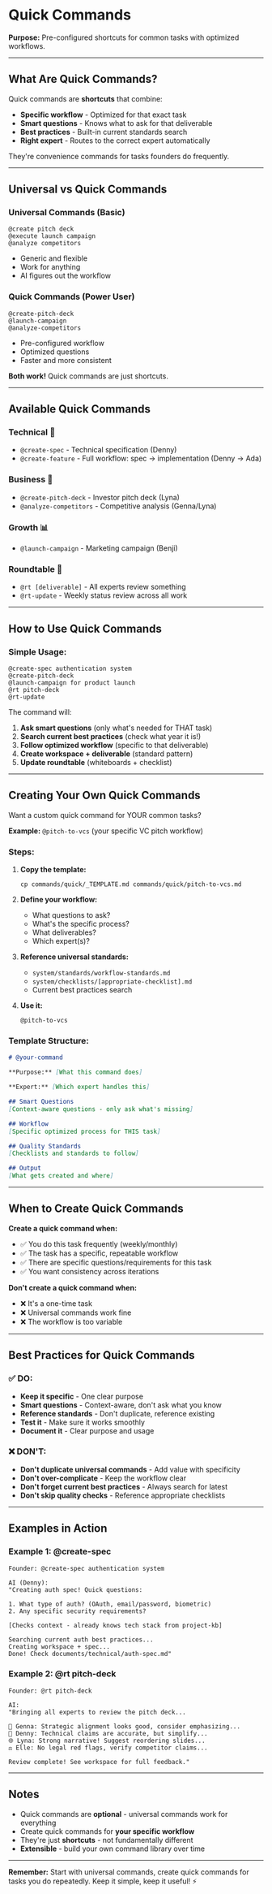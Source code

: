 # Quick Commands

**Purpose:** Pre-configured shortcuts for common tasks with optimized workflows.

---

## What Are Quick Commands?

Quick commands are **shortcuts** that combine:
- **Specific workflow** - Optimized for that exact task
- **Smart questions** - Knows what to ask for that deliverable
- **Best practices** - Built-in current standards search
- **Right expert** - Routes to the correct expert automatically

They're convenience commands for tasks founders do frequently.

---

## Universal vs Quick Commands

### **Universal Commands** (Basic)
```
@create pitch deck
@execute launch campaign
@analyze competitors
```
- Generic and flexible
- Work for anything
- AI figures out the workflow

### **Quick Commands** (Power User)
```
@create-pitch-deck
@launch-campaign
@analyze-competitors
```
- Pre-configured workflow
- Optimized questions
- Faster and more consistent

**Both work!** Quick commands are just shortcuts.

---

## Available Quick Commands

### **Technical** 🔧
- `@create-spec` - Technical specification (Denny)
- `@create-feature` - Full workflow: spec → implementation (Denny → Ada)

### **Business** 💼
- `@create-pitch-deck` - Investor pitch deck (Lyna)
- `@analyze-competitors` - Competitive analysis (Genna/Lyna)

### **Growth** 📊
- `@launch-campaign` - Marketing campaign (Benji)

### **Roundtable** 🎯
- `@rt [deliverable]` - All experts review something
- `@rt-update` - Weekly status review across all work

---

## How to Use Quick Commands

### Simple Usage:
```
@create-spec authentication system
@create-pitch-deck
@launch-campaign for product launch
@rt pitch-deck
@rt-update
```

The command will:
1. **Ask smart questions** (only what's needed for THAT task)
2. **Search current best practices** (check what year it is!)
3. **Follow optimized workflow** (specific to that deliverable)
4. **Create workspace + deliverable** (standard pattern)
5. **Update roundtable** (whiteboards + checklist)

---

## Creating Your Own Quick Commands

Want a custom quick command for YOUR common tasks?

**Example:** `@pitch-to-vcs` (your specific VC pitch workflow)

### Steps:

1. **Copy the template:**
   ```
   cp commands/quick/_TEMPLATE.md commands/quick/pitch-to-vcs.md
   ```

2. **Define your workflow:**
   - What questions to ask?
   - What's the specific process?
   - What deliverables?
   - Which expert(s)?

3. **Reference universal standards:**
   - `system/standards/workflow-standards.md`
   - `system/checklists/[appropriate-checklist].md`
   - Current best practices search

4. **Use it:**
   ```
   @pitch-to-vcs
   ```

### Template Structure:
```markdown
# @your-command

**Purpose:** [What this command does]

**Expert:** [Which expert handles this]

## Smart Questions
[Context-aware questions - only ask what's missing]

## Workflow
[Specific optimized process for THIS task]

## Quality Standards
[Checklists and standards to follow]

## Output
[What gets created and where]
```

---

## When to Create Quick Commands

**Create a quick command when:**
- ✅ You do this task frequently (weekly/monthly)
- ✅ The task has a specific, repeatable workflow
- ✅ There are specific questions/requirements for this task
- ✅ You want consistency across iterations

**Don't create a quick command when:**
- ❌ It's a one-time task
- ❌ Universal commands work fine
- ❌ The workflow is too variable

---

## Best Practices for Quick Commands

### ✅ DO:
- **Keep it specific** - One clear purpose
- **Smart questions** - Context-aware, don't ask what you know
- **Reference standards** - Don't duplicate, reference existing
- **Test it** - Make sure it works smoothly
- **Document it** - Clear purpose and usage

### ❌ DON'T:
- **Don't duplicate universal commands** - Add value with specificity
- **Don't over-complicate** - Keep the workflow clear
- **Don't forget current best practices** - Always search for latest
- **Don't skip quality checks** - Reference appropriate checklists

---

## Examples in Action

### Example 1: @create-spec
```
Founder: @create-spec authentication system

AI (Denny):
"Creating auth spec! Quick questions:

1. What type of auth? (OAuth, email/password, biometric)
2. Any specific security requirements?

[Checks context - already knows tech stack from project-kb]

Searching current auth best practices...
Creating workspace + spec...
Done! Check documents/technical/auth-spec.md"
```

### Example 2: @rt pitch-deck
```
Founder: @rt pitch-deck

AI:
"Bringing all experts to review the pitch deck...

🎯 Genna: Strategic alignment looks good, consider emphasizing...
🔧 Denny: Technical claims are accurate, but simplify...
🌐 Lyna: Strong narrative! Suggest reordering slides...
⚖️ Elle: No legal red flags, verify competitor claims...

Review complete! See workspace for full feedback."
```

---

## Notes

- Quick commands are **optional** - universal commands work for everything
- Create quick commands for **your specific workflow**
- They're just **shortcuts** - not fundamentally different
- **Extensible** - build your own command library over time

---

**Remember:** Start with universal commands, create quick commands for tasks you do repeatedly. Keep it simple, keep it useful! ⚡


